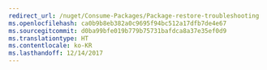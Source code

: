 ```yaml
---
redirect_url: /nuget/Consume-Packages/Package-restore-troubleshooting
ms.openlocfilehash: ca0b9b8eb382a0c9695f94bc512a17dfb7de4e67
ms.sourcegitcommit: d0ba99bfe019b779b75731bafdca8a37e35ef0d9
ms.translationtype: HT
ms.contentlocale: ko-KR
ms.lasthandoff: 12/14/2017
---
```

